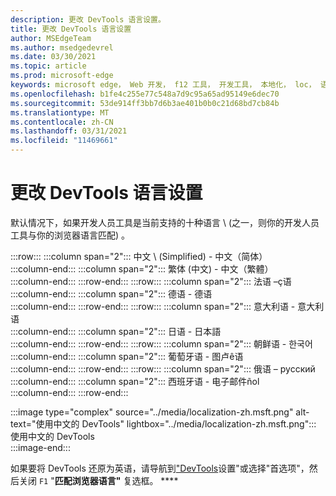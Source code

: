 ```yaml
---
description: 更改 DevTools 语言设置。
title: 更改 DevTools 语言设置
author: MSEdgeTeam
ms.author: msedgedevrel
ms.date: 03/30/2021
ms.topic: article
ms.prod: microsoft-edge
keywords: microsoft edge， Web 开发， f12 工具， 开发工具， 本地化， loc， 语言
ms.openlocfilehash: b1fe4c255e77c548a7d9c95a65ad95149e6dec70
ms.sourcegitcommit: 53de914ff3bb7d6b3ae401b0b0c21d68bd7cb84b
ms.translationtype: MT
ms.contentlocale: zh-CN
ms.lasthandoff: 03/31/2021
ms.locfileid: "11469661"
---
```

# <a name="change-devtools-language-settings"></a>更改 DevTools 语言设置  

默认情况下，如果开发人员工具是当前支持的十种语言 \ (之一，则你的开发人员工具与你的浏览器语言匹配) 。  

:::row:::
   :::column span="2":::
      中文 \ (Simplified\) - &#20013;&#25991;&#65288;&#31616;&#20307;&#65289;  
   :::column-end:::
   :::column span="2":::
      繁体 (中文\) - &#20013;&#25991;&#65288;&#32321;&#39636;&#65289;  
   :::column-end:::
:::row-end:::
:::row:::
   :::column span="2":::
      法语 –&#231;语  
   :::column-end:::
   :::column span="2":::
      德语 - 德语  
   :::column-end:::
:::row-end:::
:::row:::
   :::column span="2":::
      意大利语 - 意大利语  
   :::column-end:::
   :::column span="2":::
      日语 - &#26085;&#26412;&#35486;  
   :::column-end:::
:::row-end:::
:::row:::
   :::column span="2":::
      朝鲜语 - &#54620;&#44397;&#50612;  
   :::column-end:::
   :::column span="2":::
      葡萄牙语 - 图卢&#234;语  
   :::column-end:::
:::row-end:::
:::row:::
   :::column span="2":::
      俄语 – &#1088;&#1091;&#1089;&#1089;&#1082;&#1080;&#1081;  
   :::column-end:::
   :::column span="2":::
      西班牙语 - 电子邮件&#241;ol  
   :::column-end:::
:::row-end:::  

:::image type="complex" source="../media/localization-zh.msft.png" alt-text="使用中文的 DevTools" lightbox="../media/localization-zh.msft.png":::
   使用中文的 DevTools  
:::image-end:::  

如果要将 DevTools 还原为英语，请导航到["DevTools][DevtoolsCustomizeIndexSettings]设置"或选择"首选项"，然后关闭 `F1` "**匹配浏览器语言"** 复选框。 ****  

<!-- links -->  

[DevtoolsCustomizeIndexSettings]: ./index.md#settings "设置 - 自定义 Microsoft Edge DevTools | Microsoft Docs"  
